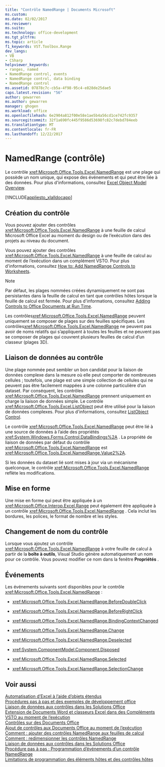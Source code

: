 ```yaml
---
title: "Contrôle NamedRange | Documents Microsoft"
ms.custom: 
ms.date: 02/02/2017
ms.reviewer: 
ms.suite: 
ms.technology: office-development
ms.tgt_pltfrm: 
ms.topic: article
f1_keywords: VST.Toolbox.Range
dev_langs:
- VB
- CSharp
helpviewer_keywords:
- ranges, named
- NamedRange control, events
- NamedRange control, data binding
- NamedRange control
ms.assetid: 07878c7c-cb5a-4f98-95c4-e828de25dae5
caps.latest.revision: "56"
author: gewarren
ms.author: gewarren
manager: ghogen
ms.workload: office
ms.openlocfilehash: 6e2904a812f00e58e1ae5b4a56cd1ce742fc9357
ms.sourcegitcommit: 32f1a690fc445f9586d53698fc82c7debd784eeb
ms.translationtype: MT
ms.contentlocale: fr-FR
ms.lasthandoff: 12/22/2017
---
```

# <a name="namedrange-control"></a>NamedRange (contrôle)
  Le contrôle <xref:Microsoft.Office.Tools.Excel.NamedRange> est une plage qui possède un nom unique, qui expose des événements et qui peut être liée à des données. Pour plus d'informations, consultez [Excel Object Model Overview](../vsto/excel-object-model-overview.md).  
  
 [!INCLUDE[appliesto_xlalldocapp](../vsto/includes/appliesto-xlalldocapp-md.md)]  
  
## <a name="creating-the-control"></a>Création du contrôle  
 Vous pouvez ajouter des contrôles <xref:Microsoft.Office.Tools.Excel.NamedRange> à une feuille de calcul Microsoft Office Excel au moment du design ou de l’exécution dans des projets au niveau du document.  
  
 Vous pouvez ajouter des contrôles <xref:Microsoft.Office.Tools.Excel.NamedRange> à une feuille de calcul au moment de l’exécution dans un complément VSTO. Pour plus d'informations, consultez [How to: Add NamedRange Controls to Worksheets](../vsto/how-to-add-namedrange-controls-to-worksheets.md).  
  
> [!NOTE]  
>  Par défaut, les plages nommées créées dynamiquement ne sont pas persistantes dans la feuille de calcul en tant que contrôles hôtes lorsque la feuille de calcul est fermée. Pour plus d'informations, consultez [Adding Controls to Office Documents at Run Time](../vsto/adding-controls-to-office-documents-at-run-time.md).  
  
 Les contrôles<xref:Microsoft.Office.Tools.Excel.NamedRange> peuvent uniquement se composer de plages sur des feuilles spécifiques. Les contrôles<xref:Microsoft.Office.Tools.Excel.NamedRange> ne peuvent pas avoir de noms relatifs qui s’appliquent à toutes les feuilles et ne peuvent pas se composer de plages qui couvrent plusieurs feuilles de calcul d’un classeur (plages 3D).  
  
## <a name="binding-data-to-the-control"></a>Liaison de données au contrôle  
 Une plage nommée peut sembler un bon candidat pour la liaison de données complexe dans la mesure où elle peut comporter de nombreuses cellules ; toutefois, une plage est une simple collection de cellules qui ne peuvent pas être facilement mappées à une colonne particulière d’un dataset. Par conséquent, les contrôles <xref:Microsoft.Office.Tools.Excel.NamedRange> prennent uniquement en charge la liaison de données simple. Le contrôle <xref:Microsoft.Office.Tools.Excel.ListObject> peut être utilisé pour la liaison de données complexes. Pour plus d'informations, consultez [ListObject Control](../vsto/listobject-control.md).  
  
 Le contrôle <xref:Microsoft.Office.Tools.Excel.NamedRange> peut être lié à une source de données à l’aide des propriétés <xref:System.Windows.Forms.Control.DataBindings%2A> . La propriété de liaison de données par défaut du contrôle <xref:Microsoft.Office.Tools.Excel.NamedRange> est <xref:Microsoft.Office.Tools.Excel.NamedRange.Value2%2A>.  
  
 Si les données du dataset lié sont mises à jour via un mécanisme quelconque, le contrôle <xref:Microsoft.Office.Tools.Excel.NamedRange> reflète les modifications.  
  
## <a name="formatting"></a>Mise en forme  
 Une mise en forme qui peut être appliquée à un <xref:Microsoft.Office.Interop.Excel.Range> peut également être appliquée à un contrôle <xref:Microsoft.Office.Tools.Excel.NamedRange> . Cela inclut les bordures, les polices, le format de nombre et les styles.  
  
## <a name="renaming-the-control"></a>Changement de nom du contrôle  
 Lorsque vous ajoutez un contrôle <xref:Microsoft.Office.Tools.Excel.NamedRange> à votre feuille de calcul à partir de la **boîte à outils**, Visual Studio génère automatiquement un nom pour ce contrôle. Vous pouvez modifier ce nom dans la fenêtre **Propriétés** .  
  
## <a name="events"></a>Événements  
 Les événements suivants sont disponibles pour le contrôle <xref:Microsoft.Office.Tools.Excel.NamedRange> :  
  
-   <xref:Microsoft.Office.Tools.Excel.NamedRange.BeforeDoubleClick>  
  
-   <xref:Microsoft.Office.Tools.Excel.NamedRange.BeforeRightClick>  
  
-   <xref:Microsoft.Office.Tools.Excel.NamedRange.BindingContextChanged>  
  
-   <xref:Microsoft.Office.Tools.Excel.NamedRange.Change>  
  
-   <xref:Microsoft.Office.Tools.Excel.NamedRange.Deselected>  
  
-   <xref:System.ComponentModel.Component.Disposed>  
  
-   <xref:Microsoft.Office.Tools.Excel.NamedRange.Selected>  
  
-   <xref:Microsoft.Office.Tools.Excel.NamedRange.SelectionChange>  
  
## <a name="see-also"></a>Voir aussi  
 [Automatisation d’Excel à l’aide d’objets étendus](../vsto/automating-excel-by-using-extended-objects.md)   
 [Procédures pas à pas et des exemples de développement office](../vsto/office-development-samples-and-walkthroughs.md)   
 [Liaison de données aux contrôles dans les Solutions Office](../vsto/binding-data-to-controls-in-office-solutions.md)   
 [Extension de Documents Word et classeurs Excel dans des Compléments VSTO au moment de l’exécution](../vsto/extending-word-documents-and-excel-workbooks-in-vsto-add-ins-at-run-time.md)   
 [Contrôles sur des Documents Office](../vsto/controls-on-office-documents.md)   
 [Ajout de contrôles aux Documents Office au moment de l’exécution](../vsto/adding-controls-to-office-documents-at-run-time.md)   
 [Comment : ajouter des contrôles NamedRange aux feuilles de calcul](../vsto/how-to-add-namedrange-controls-to-worksheets.md)   
 [Comment : redimensionner les contrôles NamedRange](../vsto/how-to-resize-namedrange-controls.md)   
 [Liaison de données aux contrôles dans les Solutions Office](../vsto/binding-data-to-controls-in-office-solutions.md)   
 [Procédure pas à pas : Programmation d’événements d’un contrôle NamedRange](../vsto/walkthrough-programming-against-events-of-a-namedrange-control.md)   
 [Limitations de programmation des éléments hôtes et des contrôles hôtes](../vsto/programmatic-limitations-of-host-items-and-host-controls.md)  
  
  